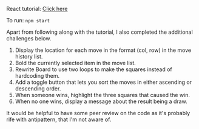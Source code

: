 React tutorial: [Click here](https://reactjs.org/tutorial/tutorial.html)

To run: `npm start`

Apart from following along with the tutorial, I also completed the additional challenges below.

1. Display the location for each move in the format (col, row) in the move history list.
2. Bold the currently selected item in the move list.
3. Rewrite Board to use two loops to make the squares instead of hardcoding them.
4. Add a toggle button that lets you sort the moves in either ascending or descending order.
5. When someone wins, highlight the three squares that caused the win.
6. When no one wins, display a message about the result being a draw.

It would be helpful to have some peer review on the code as it's probably rife with antipattern, that I'm not aware of.
